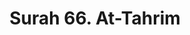 ---
title       : "Surah 66. At-Tahrim"
DATE        : 7/25/2018 9:18:18 AM
draft       : false
TYPE        : "quran"
layout      : "surah"
BookCode    : "ARB"
SurahNumber : "66"
TotalAyah   : "12"
---